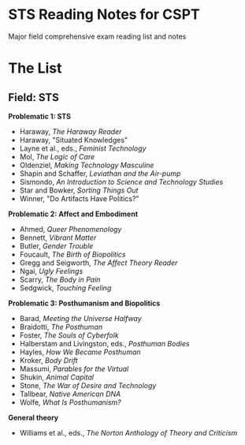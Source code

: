 # STS Reading Notes for CSPT
Major field comprehensive exam reading list and notes

# The List

## Field: STS

**Problematic 1: STS**

* Haraway, *The Haraway Reader* 
* Haraway, "Situated Knowledges"
* Layne et al., eds., *Feminist Technology* 
* Mol, *The Logic of Care* 
* Oldenziel, *Making Technology Masculine* 
* Shapin and Schaffer, *Leviathan and the Air-pump* 
* Sismondo, *An Introduction to Science and Technology Studies* 
* Star and Bowker, *Sorting Things Out* 
* Winner, "Do Artifacts Have Politics?"

**Problematic 2: Affect and Embodiment**

* Ahmed, *Queer Phenomenology* 
* Bennett, *Vibrant Matter* 
* Butler, *Gender Trouble* 
* Foucault, *The Birth of Biopolitics* 
* Gregg and Seigworth, *The Affect Theory Reader* 
* Ngai, *Ugly Feelings* 
* Scarry, *The Body in Pain* 
* Sedgwick, *Touching Feeling*

**Problematic 3: Posthumanism and Biopolitics**

* Barad, *Meeting the Universe Halfway* 
* Braidotti, *The Posthuman* 
* Foster, *The Souls of Cyberfolk* 
* Halberstam and Livingston, eds., *Posthuman Bodies* 
* Hayles, *How We Became Posthuman* 
* Kroker, *Body Drift* 
* Massumi, *Parables for the Virtual*
* Shukin, *Animal Capital* 
* Stone, *The War of Desire and Technology*
* Tallbear, *Native American DNA* 
* Wolfe, *What Is Posthumanism?* 

**General theory**

* Williams et al., eds., *The Norton Anthology of Theory and Criticism*
